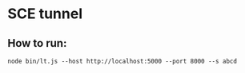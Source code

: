 # SCE tunnel

## How to run:

```
node bin/lt.js --host http://localhost:5000 --port 8000 --s abcd
```
